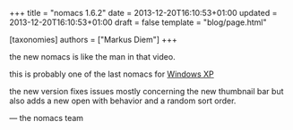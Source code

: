 +++
title = "nomacs 1.6.2"
date = 2013-12-20T16:10:53+01:00
updated = 2013-12-20T16:10:53+01:00
draft = false
template = "blog/page.html"

[taxonomies]
authors = ["Markus Diem"]
+++

the new nomacs is like the man in that video.

this is probably one of the last nomacs for [Windows XP](https://support.microsoft.com/help/14223)

the new version fixes issues mostly concerning the new thumbnail bar but also adds a new open with behavior and a random sort order.

— the nomacs team
